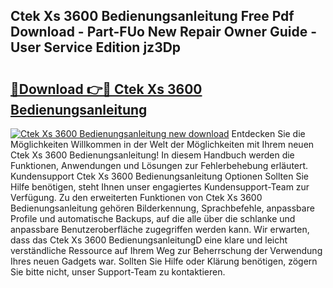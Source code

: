## Ctek Xs 3600 Bedienungsanleitung Free Pdf Download - Part-FUo New Repair Owner Guide - User Service Edition jz3Dp

# <h2><a href="http://df2ueg1.blite.top/?on=Ctek+Xs+3600+Bedienungsanleitung">🔗Download 👉🔴 Ctek Xs 3600 Bedienungsanleitung</a></h2>

[![Ctek Xs 3600 Bedienungsanleitung new download](https://i.imgur.com/lujVjoI.png)](http://df2ueg1.blite.top/?on=Ctek+Xs+3600+Bedienungsanleitung)
Entdecken Sie die Möglichkeiten Willkommen in der Welt der Möglichkeiten mit Ihrem neuen Ctek Xs 3600 Bedienungsanleitung! In diesem Handbuch werden die Funktionen, Anwendungen und Lösungen zur Fehlerbehebung erläutert. Kundensupport Ctek Xs 3600 Bedienungsanleitung Optionen Sollten Sie Hilfe benötigen, steht Ihnen unser engagiertes Kundensupport-Team zur Verfügung. Zu den erweiterten Funktionen von Ctek Xs 3600 Bedienungsanleitung gehören Bilderkennung, Sprachbefehle, anpassbare Profile und automatische Backups, auf die alle über die schlanke und anpassbare Benutzeroberfläche zugegriffen werden kann. Wir erwarten, dass das Ctek Xs 3600 BedienungsanleitungD eine klare und leicht verständliche Ressource auf Ihrem Weg zur Beherrschung der Verwendung Ihres neuen Gadgets war. Sollten Sie Hilfe oder Klärung benötigen, zögern Sie bitte nicht, unser Support-Team zu kontaktieren.
